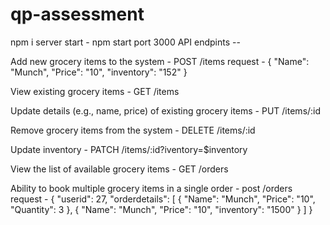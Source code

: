 # qp-assessment


npm i server start - npm start port 3000 API endpints --

Add new grocery items to the system - POST /items request - { "Name": "Munch", "Price": "10", "inventory": "152" }

View existing grocery items - GET /items

Update details (e.g., name, price) of existing grocery items - PUT /items/:id

Remove grocery items from the system - DELETE /items/:id

Update inventory - PATCH /items/:id?iventory=$inventory

View the list of available grocery items - GET /orders

Ability to book multiple grocery items in a single order - post /orders request - { "userid": 27, "orderdetails": [ { "Name": "Munch", "Price": "10", "Quantity": 3 }, { "Name": "Munch", "Price": "10", "inventory": "1500" } ] }
